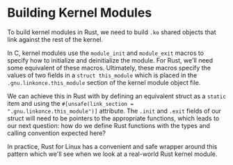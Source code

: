 # Building Kernel Modules

To build kernel modules in Rust, we need to build `.ko` shared objects
that link against the rest of the kernel.

In C, kernel modules use the `module_init` and `module_exit` macros to specify how to initialize and
deinitialize the module.
For Rust, we'll need some equivalent of these macros.
Ultimately, these macros specify the values of two fields in a `struct this_module`
which is placed in the `.gnu.linkonce.this_module` section of the kernel module object file.

We can achieve this in Rust with by defining an equivalent struct as a `static` item
and using the `#[unsafe(link_section = ".gnu.linkonce.this_module")]` attribute.
The `.init` and `.exit` fields of our struct will need to be pointers to the appropriate functions,
which leads to our next question:
how do we define Rust functions with the types and calling convention expected here?

In practice, Rust for Linux has a convenient and safe wrapper around this pattern
which we'll see when we look at a real-world Rust kernel module.
